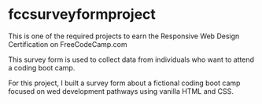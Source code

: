 # fccsurveyformproject
This is one of the required projects to earn the Responsive Web Design Certification on FreeCodeCamp.com

This survey form is used to collect data from individuals who want to attend a coding boot camp.

For this project, I built a survey form about a fictional coding boot camp focused on wed development pathways using vanilla HTML and CSS.
